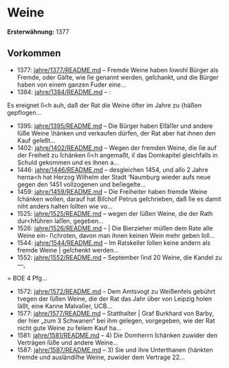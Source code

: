 # Weine

**Ersterwähnung:** 1377

## Vorkommen
- 1377: [jahre/1377/README.md](../jahre/1377/README.md) – Fremde Weine haben ſowohl Bürger als Fremde, oder
Gäſte, wie ſie genannt werden, geſchankt, und die Bürger
haben von einem ganzen Fuder eine...
- 1384: [jahre/1384/README.md](../jahre/1384/README.md) – :

Es ereignet ſi<h auh, daß der Rat die Weine öfter
im Jahre zu \{häßen gepflogen...
- 1395: [jahre/1395/README.md](../jahre/1395/README.md) – Die Bürger haben Elſäſſer und andere ſüße Weine
\hänken und verkaufen dürfen, der Rat aber hat ihnen
den Kauf geſeßt...
- 1402: [jahre/1402/README.md](../jahre/1402/README.md) – Wegen der fremden Weine, die ſie auf der Freiheit
zu ſchänken ſi<h angemaßt, iſ das Domkapitel gleichfalls
in Schuld gekommen und es ihnen a...
- 1446: [jahre/1446/README.md](../jahre/1446/README.md) – desgleichen 1454, und
alſo 2 Jahre herna<h hat Herzog Wilhelm der Stadt
‘Naumburg wieder aufs neue gegen den 1451 vollzogenen
und beſiegelte...
- 1459: [jahre/1459/README.md](../jahre/1459/README.md) – Die Freiheiter haben fremde Weine ſchänken wollen,
darauf hat Biſchof Petrus geſchrieben, daß ſie es damit
niht anders halten ſollten wie vo...
- 1525: [jahre/1525/README.md](../jahre/1525/README.md) – wegen der ſüßen Weine, die der Rath dur<hführen laſſen,
gegeben...
- 1526: [jahre/1526/README.md](../jahre/1526/README.md) – |
Die Bierzieher müſſen dem Rate alle Weine ein-
ſ\chroten, davon man ihnen keinen Wein mehr geben ſoll...
- 1544: [jahre/1544/README.md](../jahre/1544/README.md) – Im Ratskeller ſollen keine andern als fremde Weine |
geſchenkt werden...
- 1552: [jahre/1552/README.md](../jahre/1552/README.md) – September ſind 20 Weine, die Kandel zu
—,


= BOE
4 Pfg...
- 1572: [jahre/1572/README.md](../jahre/1572/README.md) – Dem Amtsvogt zu Weißenfels gebührt tvegen der
ſüßen Weine, die der Rat das Jahr über von Leipzig
holen läßt, eine Kanne Malvaſier, UCB...
- 1577: [jahre/1577/README.md](../jahre/1577/README.md) – Statthalter |
Graf Burkhard von Barby, der hier „zum 3 Schwanen“
bei ihm gelegen, vorgegeben, wie der Rat nicht gute Weine
zu feilem Kauf ha...
- 1581: [jahre/1581/README.md](../jahre/1581/README.md) – 4) Die Domherrn ſchänken zuwider den Verträgen
ſüße und andere Weine...
- 1587: [jahre/1587/README.md](../jahre/1587/README.md) – 3) Sie und ihre Unterthanen \{hänkten fremde und
ausländiſhe Weine, zuwider dem Vertrage 22...
